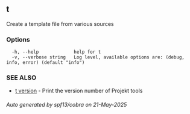 ## t

Create a template file from various sources

### Options

```
  -h, --help             help for t
  -v, --verbose string   Log level, available options are: (debug, info, error) (default "info")
```

### SEE ALSO

* [t version](t_version.md)	 - Print the version number of Projekt tools

###### Auto generated by spf13/cobra on 21-May-2025
